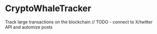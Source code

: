 # CryptoWhaleTracker
Track large transactions on the blockchain
// TODO - connect to X/twitter API and automize posts

